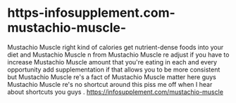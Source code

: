 # https-infosupplement.com-mustachio-muscle-
Mustachio Muscle    right kind of calories get nutrient-dense foods into your diet and  Mustachio Muscle n from  Mustachio Muscle re adjust if you have to increase  Mustachio Muscle  amount that you're eating in each and every opportunity add supplementation if that allows you to be more consistent but  Mustachio Muscle re's a fact of  Mustachio Muscle  matter here guys  Mustachio Muscle re's no shortcut around this piss me off when I hear about shortcuts you guys . https://infosupplement.com/mustachio-muscle 
